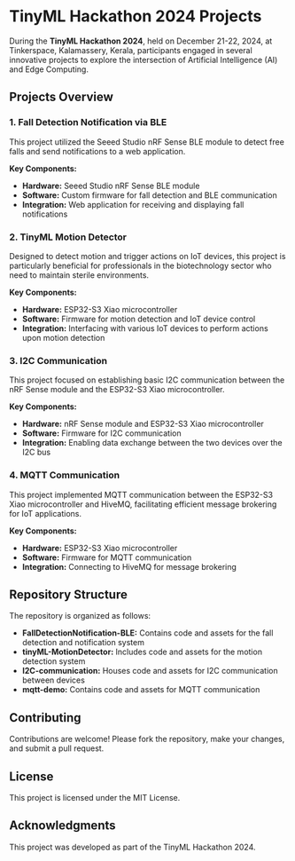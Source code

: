 # TinyML Hackathon 2024 Projects

During the **TinyML Hackathon 2024**, held on December 21-22, 2024, at Tinkerspace, Kalamassery, Kerala, participants engaged in several innovative projects to explore the intersection of Artificial Intelligence (AI) and Edge Computing.

## Projects Overview

### 1. Fall Detection Notification via BLE

This project utilized the Seeed Studio nRF Sense BLE module to detect free falls and send notifications to a web application.

**Key Components:**

- **Hardware:** Seeed Studio nRF Sense BLE module
- **Software:** Custom firmware for fall detection and BLE communication
- **Integration:** Web application for receiving and displaying fall notifications

### 2. TinyML Motion Detector

Designed to detect motion and trigger actions on IoT devices, this project is particularly beneficial for professionals in the biotechnology sector who need to maintain sterile environments.

**Key Components:**

- **Hardware:** ESP32-S3 Xiao microcontroller
- **Software:** Firmware for motion detection and IoT device control
- **Integration:** Interfacing with various IoT devices to perform actions upon motion detection

### 3. I2C Communication

This project focused on establishing basic I2C communication between the nRF Sense module and the ESP32-S3 Xiao microcontroller.

**Key Components:**

- **Hardware:** nRF Sense module and ESP32-S3 Xiao microcontroller
- **Software:** Firmware for I2C communication
- **Integration:** Enabling data exchange between the two devices over the I2C bus

### 4. MQTT Communication

This project implemented MQTT communication between the ESP32-S3 Xiao microcontroller and HiveMQ, facilitating efficient message brokering for IoT applications.

**Key Components:**

- **Hardware:** ESP32-S3 Xiao microcontroller
- **Software:** Firmware for MQTT communication
- **Integration:** Connecting to HiveMQ for message brokering

## Repository Structure

The repository is organized as follows:

- **FallDetectionNotification-BLE:** Contains code and assets for the fall detection and notification system
- **tinyML-MotionDetector:** Includes code and assets for the motion detection system
- **I2C-communication:** Houses code and assets for I2C communication between devices
- **mqtt-demo:** Contains code and assets for MQTT communication

## Contributing

Contributions are welcome! Please fork the repository, make your changes, and submit a pull request.

## License

This project is licensed under the MIT License.

## Acknowledgments

This project was developed as part of the TinyML Hackathon 2024.

